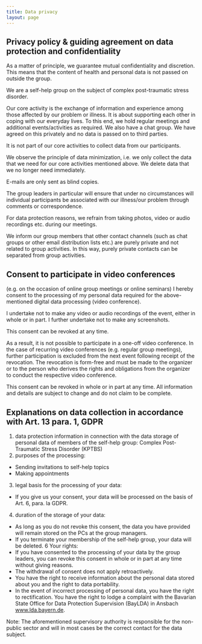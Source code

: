 ```yaml
---
title: Data privacy
layout: page
---
```


## Privacy policy & guiding agreement on data protection and confidentiality

As a matter of principle, we guarantee mutual confidentiality and discretion. This means that the content of health and personal data is not passed on outside the group.

We are a self-help group on the subject of complex post-traumatic stress disorder.

Our core activity is the exchange of information and experience among those affected by our problem or illness. It is about supporting each other in coping with our everyday lives. To this end, we hold regular meetings and additional events/activities as required.
We also have a chat group. We have agreed on this privately and no data is passed on to third parties.

It is not part of our core activities to collect data from our participants.

We observe the principle of data minimization, i.e. we only collect the data that we need for our core activities mentioned above. We delete data that we no longer need immediately.

E-mails are only sent as blind copies.

The group leaders in particular will ensure that under no circumstances will individual participants be associated with our illness/our problem through comments or correspondence.

For data protection reasons, we refrain from taking photos, video or audio recordings etc. during our meetings.

We inform our group members that other contact channels (such as chat groups or other email distribution lists etc.) are purely private and not related to group activities. In this way, purely private contacts can be separated from group activities.

## Consent to participate in video conferences
(e.g. on the occasion of online group meetings or online seminars)
I hereby consent to the processing of my personal data required for the above-mentioned digital data processing (video conference).

I undertake not to make any video or audio recordings of the event, either in whole or in part. I further undertake not to make any screenshots.

This consent can be revoked at any time.

As a result, it is not possible to participate in a one-off video conference. In the case of recurring video conferences (e.g. regular group meetings), further participation is excluded from the next event following receipt of the revocation. The revocation is form-free and must be made to the organizer or to the person who derives the rights and obligations from the organizer to conduct the respective video conference.

This consent can be revoked in whole or in part at any time. All information and details are subject to change and do not claim to be complete.

## Explanations on data collection in accordance with Art. 13 para. 1, GDPR
1. data protection information in connection with the data storage of personal data of members of the self-help group: Complex Post-Traumatic Stress Disorder (KPTBS)
2. purposes of the processing:
  - Sending invitations to self-help topics
  - Making appointments
3. legal basis for the processing of your data:
  - If you give us your consent, your data will be processed on the basis of Art. 6, para. la GDPR.
4. duration of the storage of your data:
  - As long as you do not revoke this consent, the data you have provided will remain stored on the PCs at the group managers.
  - If you terminate your membership of the self-help group, your data will be deleted.
6 Your rights:
  - If you have consented to the processing of your data by the group leaders, you can revoke this consent in whole or in part at any time without giving reasons.
  - The withdrawal of consent does not apply retroactively.
  - You have the right to receive information about the personal data stored about you and the right to data portability.
  - In the event of incorrect processing of personal data, you have the right to rectification. You have the right to lodge a complaint with the Bavarian State Office for Data Protection Supervision (BayLDA) in Ansbach www.lda.bayern.de.

Note: The aforementioned supervisory authority is responsible for the non-public sector and will in most cases be the correct contact for the data subject.
